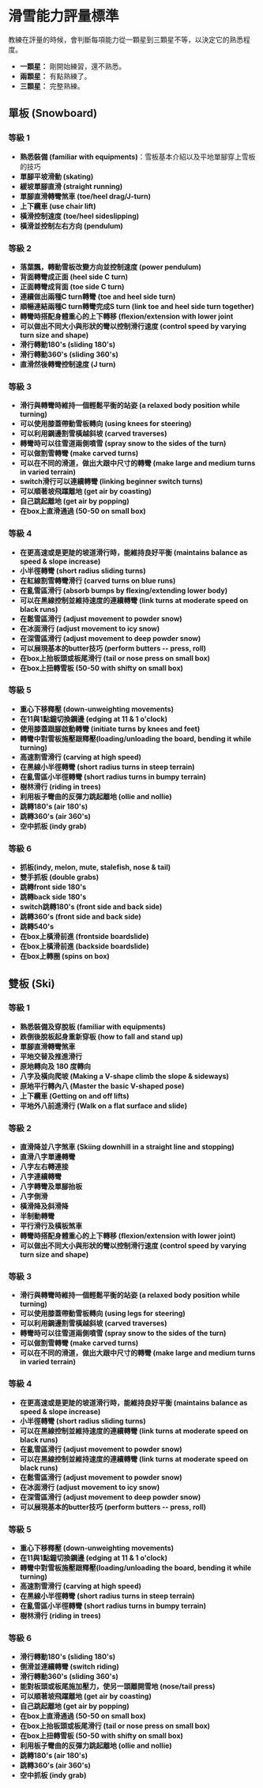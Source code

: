 # 滑雪能力評量標準

教練在評量的時候，會判斷每項能力從一顆星到三顆星不等，以決定它的熟悉程度。

- **一顆星：** 剛開始練習，還不熟悉。
- **兩顆星：** 有點熟練了。
- **三顆星：** 完整熟練。

## 單板 (Snowboard)

### 等級 1

- **熟悉裝備 (familiar with equipments)**：雪板基本介紹以及平地單腳穿上雪板的技巧
- **單腳平坡滑動 (skating)**
- **緩坡單腳直滑 (straight running)**
- **單腳直滑轉彎煞車 (toe/heel drag/J-turn)**
- **上下纜車 (use chair lift)**
- **橫滑控制速度 (toe/heel sideslipping)**
- **橫滑並控制左右方向 (pendulum)**

### 等級 2

- **落葉飄，轉動雪板改變方向並控制速度 (power pendulum)**
- **背面轉彎成正面 (heel side C turn)**
- **正面轉彎成背面 (toe side C turn)**
- **連續做出兩種C turn轉彎 (toe and heel side turn)**
- **順暢連結兩種C turn轉彎完成S turn (link toe and heel side turn together)**
- **轉彎時搭配身體重心的上下轉移 (flexion/extension with lower joint**
- **可以做出不同大小與形狀的彎以控制滑行速度 (control speed by varying turn size and shape)**
- **滑行轉動180's (sliding 180's)**
- **滑行轉動360's (sliding 360's)**
- **直滑然後轉彎控制速度 (J turn)**

### 等級 3

- **滑行與轉彎時維持一個輕鬆平衡的站姿 (a relaxed body position while turning)**
- **可以使用膝蓋帶動雪板轉向 (using knees for steering)**
- **可以利用鋼邊割雪橫越斜坡 (carved traverses)**
- **轉彎時可以往雪道兩側噴雪 (spray snow to the sides of the turn)**
- **可以做割雪轉彎 (make carved turns)**
- **可以在不同的滑道，做出大跟中尺寸的轉彎 (make large and medium turns in varied terrain)**
- **switch滑行可以連續轉彎 (linking beginner switch turns)**
- **可以順著坡飛躍離地 (get air by coasting)**
- **自己跳起離地 (get air by popping)**
- **在box上直滑通過 (50-50 on small box)**

### 等級 4

- **在更高速或是更陡的坡道滑行時，能維持良好平衡 (maintains balance as speed & slope increase)**
- **小半徑轉彎 (short radius sliding turns)**
- **在紅線割雪轉彎滑行 (carved turns on blue runs)**
- **在亂雪區滑行 (absorb bumps by flexing/extending lower body)**
- **可以在黑線控制並維持速度的連續轉彎 (link turns at moderate speed on black runs)**
- **在鬆雪區滑行 (adjust movement to powder snow)**
- **在冰面滑行 (adjust movement to icy snow)**
- **在深雪區滑行 (adjust movement to deep powder snow)**
- **可以展現基本的butter技巧 (perform butters -- press, roll)**
- **在box上抬板頭或板尾滑行 (tail or nose press on small box)**
- **在box上扭轉雪板 (50-50 with shifty on small box)**

### 等級 5

- **重心下移釋壓 (down-unweighting movements)**
- **在11與1點鐘切換鋼邊 (edging at 11 & 1 o'clock)**
- **使用膝蓋跟腳啟動轉彎 (initiate turns by knees and feet)**
- **轉彎中對雪板施壓跟釋壓(loading/unloading the board, bending it while turning)**
- **高速割雪滑行 (carving at high speed)**
- **在黑線小半徑轉彎 (short radius turns in steep terrain)**
- **在亂雪區小半徑轉彎 (short radius turns in bumpy terrain)**
- **樹林滑行 (riding in trees)**
- **利用板子彎曲的反彈力跳起離地 (ollie and nollie)**
- **跳轉180's (air 180's)**
- **跳轉360's (air 360's)**
- **空中抓板 (indy grab)**

### 等級 6

- **抓板(indy, melon, mute, stalefish, nose & tail)**
- **雙手抓板 (double grabs)**
- **跳轉front side 180's**
- **跳轉back side 180's**
- **switch跳轉180's (front side and back side)**
- **跳轉360's (front side and back side)**
- **跳轉540's**
- **在box上橫滑前進 (frontside boardslide)**
- **在box上橫滑前進 (backside boardslide)**
- **在box上轉圈 (spins on box)**

## 雙板 (Ski)

### 等級 1

- **熟悉裝備及穿脫板  (familiar with equipments)**
- **跌倒後脫板起身重新穿板 (how to fall and stand up)**
- **單腳直滑轉彎煞車**
- **平地交替及推進滑行**
- **原地轉向及 180 度轉向**
- **八字及橫向爬坡 (Making a V-shape climb the slope & sideways)**
- **原地平行轉內八 (Master the basic V-shaped pose)**
- **上下纜車 (Getting on and off lifts)**
- **平地外八前進滑行 (Walk on a flat surface and slide)**

### 等級 2

- **直滑降並八字煞車 (Skiing downhill in a straight line and stopping)**
- **直滑八字單邊轉彎**
- **八字左右轉連接**
- **八字連續轉彎**
- **八字轉彎及單腳抬板**
- **八字倒滑**
- **橫滑降及斜滑降**
- **半制動轉彎**
- **平行滑行及橫板煞車**
- **轉彎時搭配身體重心的上下轉移 (flexion/extension with lower joint)**
- **可以做出不同大小與形狀的彎以控制滑行速度 (control speed by varying turn size and shape)**

### 等級 3

- **滑行與轉彎時維持一個輕鬆平衡的站姿 (a relaxed body position while turning)**
- **可以使用膝蓋帶動雪板轉向 (using legs for steering)**
- **可以利用鋼邊割雪橫越斜坡 (carved traverses)**
- **轉彎時可以往雪道兩側噴雪 (spray snow to the sides of the turn)**
- **可以做割雪轉彎 (make carved turns)**
- **可以在不同的滑道，做出大跟中尺寸的轉彎 (make large and medium turns in varied terrain)**

### 等級 4

- **在更高速或是更陡的坡道滑行時，能維持良好平衡 (maintains balance as speed & slope increase)**
- **小半徑轉彎 (short radius sliding turns)**
- **可以在黑線控制並維持速度的連續轉彎 (link turns at moderate speed on black runs)**
- **在亂雪區滑行 (adjust movement to powder snow)**
- **可以在黑線控制並維持速度的連續轉彎 (link turns at moderate speed on black runs)**
- **在鬆雪區滑行 (adjust movement to powder snow)**
- **在冰面滑行 (adjust movement to icy snow)**
- **在深雪區滑行 (adjust movement to deep powder snow)**
- **可以展現基本的butter技巧 (perform butters -- press, roll)**

### 等級 5

- **重心下移釋壓 (down-unweighting movements)**
- **在11與1點鐘切換鋼邊 (edging at 11 & 1 o'clock)**
- **轉彎中對雪板施壓跟釋壓(loading/unloading the board, bending it while turning)**
- **高速割雪滑行 (carving at high speed)**
- **在黑線小半徑轉彎 (short radius turns in steep terrain)**
- **在亂雪區小半徑轉彎 (short radius turns in bumpy terrain)**
- **樹林滑行 (riding in trees)**

### 等級 6

- **滑行轉動180's (sliding 180's)**
- **倒滑並連續轉彎 (switch riding)**
- **滑行轉動360's (sliding 360's)**
- **能對板頭或板尾施加壓力，使另一頭離開雪地 (nose/tail press)**
- **可以順著坡飛躍離地 (get air by coasting)**
- **自己跳起離地 (get air by popping)**
- **在box上直滑通過 (50-50 on small box)**
- **在box上抬板頭或板尾滑行 (tail or nose press on small box)**
- **在box上扭轉雪板 (50-50 with shifty on small box)**
- **利用板子彎曲的反彈力跳起離地 (ollie and nollie)**
- **跳轉180's (air 180's)**
- **跳轉360's (air 360's)**
- **空中抓板 (indy grab)**

